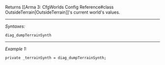 Returns [[Arma 3: CfgWorlds Config Reference#class OutsideTerrain|OutsideTerrain]]'s current world's values.


---
*Syntaxes:*

`diag_dumpTerrainSynth`

---
*Example 1:*

```sqf
private _terrainSynth = diag_dumpTerrainSynth;
```